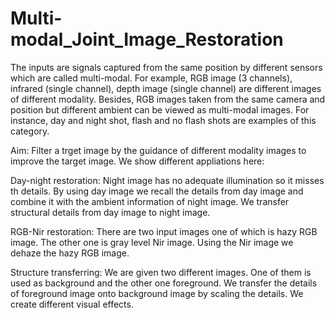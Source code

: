 # Multi-modal_Joint_Image_Restoration

The inputs are signals captured from the same position by different sensors which are called multi-modal.
For example, RGB image (3 channels), infrared (single channel), depth image (single channel) are different images
of different modality. Besides, RGB images taken from the same camera and position but different ambient can
be viewed as multi-modal images. For instance, day and night shot, flash and no flash shots are examples of this 
category.

Aim:
Filter a trget image by the guidance of different modality images to improve the target image. We show different 
appliations here:

Day-night restoration: Night image has no adequate illumination so it misses th details. By using day image we recall the details from day image and combine it with the ambient information of night image. We transfer structural details from day
image to night image.

RGB-Nir restoration: There are two input images one of which is hazy RGB image. The other one is gray level Nir image. Using
the Nir image we dehaze the hazy RGB image.

Structure transferring: We are given two different images. One of them is used as background and the other one foreground. 
We transfer the details of foreground image onto background image by scaling the details. We create different visual effects.


